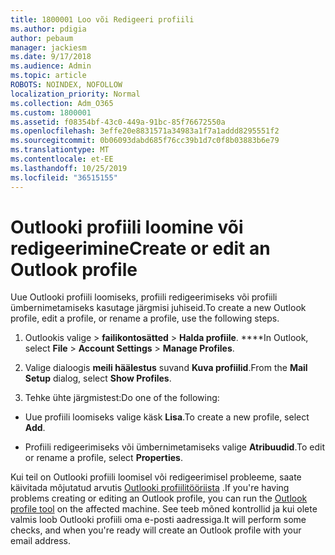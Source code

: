 ```yaml
---
title: 1800001 Loo või Redigeeri profiili
ms.author: pdigia
author: pebaum
manager: jackiesm
ms.date: 9/17/2018
ms.audience: Admin
ms.topic: article
ROBOTS: NOINDEX, NOFOLLOW
localization_priority: Normal
ms.collection: Adm_O365
ms.custom: 1800001
ms.assetid: f08354bf-43c0-449a-91bc-85f76672550a
ms.openlocfilehash: 3effe20e8831571a34983a1f7a1addd8295551f2
ms.sourcegitcommit: 0b06093dabd685f76cc39b1d7c0f8b03883b6e79
ms.translationtype: MT
ms.contentlocale: et-EE
ms.lasthandoff: 10/25/2019
ms.locfileid: "36515155"
---
```

# <a name="create-or-edit-an-outlook-profile"></a><span data-ttu-id="ea044-102">Outlooki profiili loomine või redigeerimine</span><span class="sxs-lookup"><span data-stu-id="ea044-102">Create or edit an Outlook profile</span></span>

<span data-ttu-id="ea044-103">Uue Outlooki profiili loomiseks, profiili redigeerimiseks või profiili ümbernimetamiseks kasutage järgmisi juhiseid.</span><span class="sxs-lookup"><span data-stu-id="ea044-103">To create a new Outlook profile, edit a profile, or rename a profile, use the following steps.</span></span>
  
1. <span data-ttu-id="ea044-104">Outlookis valige \> **failikontosätted** \> **Halda profiile**. \*\*\*\*</span><span class="sxs-lookup"><span data-stu-id="ea044-104">In Outlook, select **File** \> **Account Settings** \> **Manage Profiles**.</span></span>
    
2. <span data-ttu-id="ea044-105">Valige dialoogis **meili häälestus** suvand **Kuva profiilid**.</span><span class="sxs-lookup"><span data-stu-id="ea044-105">From the **Mail Setup** dialog, select **Show Profiles**.</span></span>
    
3. <span data-ttu-id="ea044-106">Tehke ühte järgmistest:</span><span class="sxs-lookup"><span data-stu-id="ea044-106">Do one of the following:</span></span>
    
  - <span data-ttu-id="ea044-107">Uue profiili loomiseks valige käsk **Lisa**.</span><span class="sxs-lookup"><span data-stu-id="ea044-107">To create a new profile, select **Add**.</span></span>
    
  - <span data-ttu-id="ea044-108">Profiili redigeerimiseks või ümbernimetamiseks valige **Atribuudid**.</span><span class="sxs-lookup"><span data-stu-id="ea044-108">To edit or rename a profile, select **Properties**.</span></span>
    
<span data-ttu-id="ea044-109">Kui teil on Outlooki profiili loomisel või redigeerimisel probleeme, saate käivitada mõjutatud arvutis [Outlooki profiilitööriista](https://aka.ms/SaRA-OutlookSetupProfile) .</span><span class="sxs-lookup"><span data-stu-id="ea044-109">If you're having problems creating or editing an Outlook profile, you can run the [Outlook profile tool](https://aka.ms/SaRA-OutlookSetupProfile) on the affected machine.</span></span> <span data-ttu-id="ea044-110">See teeb mõned kontrollid ja kui olete valmis loob Outlooki profiili oma e-posti aadressiga.</span><span class="sxs-lookup"><span data-stu-id="ea044-110">It will perform some checks, and when you're ready will create an Outlook profile with your email address.</span></span> 
  

